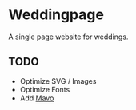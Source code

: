 # Weddingpage
A single page website for weddings.

## TODO
* Optimize SVG / Images
* Optimize Fonts
* Add [Mavo](http://mavo.io)
